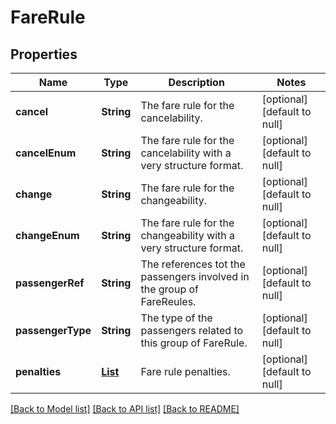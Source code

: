 # FareRule
## Properties

| Name | Type | Description | Notes |
|------------ | ------------- | ------------- | -------------|
| **cancel** | **String** | The fare rule for the cancelability. | [optional] [default to null] |
| **cancelEnum** | **String** | The fare rule for the cancelability with a very structure format. | [optional] [default to null] |
| **change** | **String** | The fare rule for the changeability. | [optional] [default to null] |
| **changeEnum** | **String** | The fare rule for the changeability with a very structure format. | [optional] [default to null] |
| **passengerRef** | **String** | The references tot the passengers involved in the group of FareReules. | [optional] [default to null] |
| **passengerType** | **String** | The type of the passengers related to this group of FareRule. | [optional] [default to null] |
| **penalties** | [**List**](Penalty.md) | Fare rule penalties. | [optional] [default to null] |

[[Back to Model list]](../README.md#documentation-for-models) [[Back to API list]](../README.md#documentation-for-api-endpoints) [[Back to README]](../README.md)

